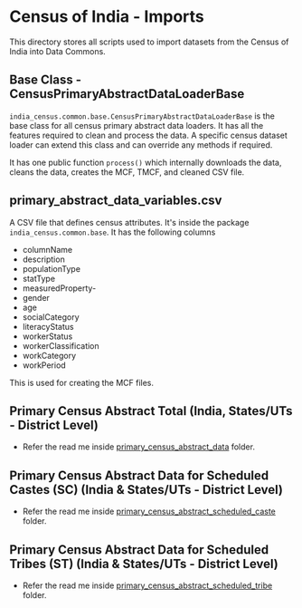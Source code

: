 # Census of India - Imports

This directory stores all scripts used to import datasets from the Census of India into Data Commons.

## Base Class - CensusPrimaryAbstractDataLoaderBase
`india_census.common.base.CensusPrimaryAbstractDataLoaderBase` is the base class for all census primary abstract data loaders. It has all the features required to clean and process the data. A specific census dataset loader can extend this class and can override any methods if required.

It has one public function `process()` which internally downloads the data, cleans the data, creates the MCF, TMCF, and cleaned CSV file.


## primary_abstract_data_variables.csv
A CSV file that defines census attributes. It's inside the package `india_census.common.base`. It has the following columns

- columnName
- description
- populationType
- statType
- measuredProperty- 
- gender
- age
- socialCategory 
- literacyStatus 
- workerStatus
- workerClassification
- workCategory
- workPeriod

This is used for creating the MCF files.

## Primary Census Abstract Total (India, States/UTs - District Level) 
- Refer the read me inside [primary_census_abstract_data](./primary_census_abstract_data/readme.md) folder.

## Primary Census Abstract Data for Scheduled Castes (SC) (India & States/UTs - District Level) 
- Refer the read me inside [primary_census_abstract_scheduled_caste](./primary_census_abstract_scheduled_caste/readme.md) folder.

## Primary Census Abstract Data for Scheduled Tribes (ST) (India & States/UTs - District Level) 
- Refer the read me inside [primary_census_abstract_scheduled_tribe](./primary_census_abstract_scheduled_tribe/readme.md) folder.


